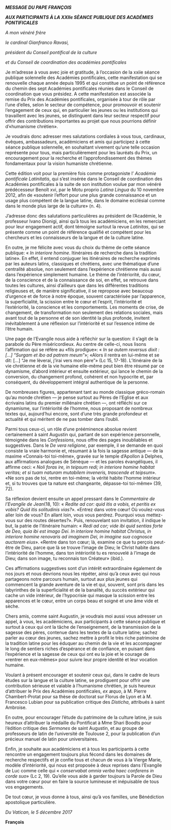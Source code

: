 ***MESSAGE DU PAPE FRANÇOIS***

***AUX PARTICIPANTS À LA XXIIe SÈANCE PUBLIQUE DES ACADÉMIES PONTIFICALES***

*A mon vénéré frère*

*le cardinal Gianfranco Ravasi,*

*président du Conseil pontifical de la culture*

*et du Conseil de coordination des académies pontificales*

Je m’adresse à vous avec joie et gratitude, à l’occasion de la xxiie séance publique solennelle des Académies pontificales, cette manifestation qui se renouvelle chaque année depuis 1995 et qui constitue un point de référence du chemin des sept Académies pontificales réunies dans le Conseil de coordination que vous présidez. A cette manifestation est associée la remise du Prix des Académies pontificales, organisée à tour de rôle par l’une d’elles, selon le secteur de compétence, pour promouvoir et soutenir l’engagement de ceux qui, en particulier les jeunes ou les institutions qui travaillent avec les jeunes, se distinguent dans leur secteur respectif pour offrir des contributions importantes au projet que nous pourrions définir d’«humanisme chrétien».

Je voudrais donc adresser mes salutations cordiales à vous tous, cardinaux, évêques, ambassadeurs, académiciens et amis qui participez à cette séance publique solennelle, en souhaitant vivement qu’une telle occasion représente pour tous, mais particulièrement pour les lauréats du Prix, un encouragement pour la recherche et l’approfondissement des thèmes fondamentaux pour la vision humaniste chrétienne.

Cette édition voit pour la première fois comme protagoniste l’ *Académie pontificale Latinitatis*, qui s’est insérée dans le Conseil de coordination des Académies pontificales à la suite de son institution voulue par mon vénéré prédécesseur Benoît xvi, par le Motu proprio *Latina Lingua* du 10 novembre 2012, afin de «soutenir l’effort pour une plus grande connaissance et un usage plus compétent de la langue latine, dans le domaine ecclésial comme dans le monde plus large de la culture» (n. 4).

J’adresse donc des salutations particulières au président de l’Académie, le professeur Ivano Dionigi, ainsi qu’à tous les académiciens, en les remerciant pour leur engagement actif, dont témoigne surtout la revue *Latinitas*, qui se présente comme un point de référence qualifié et compétent pour les chercheurs et les connaisseurs de la langue et de la culture latine.

En outre, je me félicite avec vous du choix du thème de cette séance publique: « *In interiore homine*. Itinéraires de recherche dans la tradition latine». En effet, il entend conjuguer les itinéraires de recherche exprimés par les auteurs latins, classiques et chrétiens, avec une thématique d’une centralité absolue, non seulement dans l’expérience chrétienne mais aussi dans l’expérience simplement humaine. Le thème de l’intériorité, du cœur, de la conscience et de la connaissance de soi, en effet, se retrouve dans toutes les cultures, ainsi d’ailleurs que dans les différentes traditions religieuses et, de manière significative, il se repropose avec beaucoup d’urgence et de force à notre époque, souvent caractérisée par l’apparence, la superficialité, la scission entre le cœur et l’esprit, l’intériorité et l’extériorité, la conscience et les comportements. Les moments de crise, de changement, de transformation non seulement des relations sociales, mais avant tout de la personne et de son identité la plus profonde, invitent inévitablement à une réflexion sur l’intériorité et sur l’essence intime de l’être humain.

Une page de l’Evangile nous aide à réfléchir sur la question: il s’agit de la parabole du Père miséricordieux. Au centre de celle-ci, nous lisons l’affirmation qui se réfère au «fils prodigue»: « *In se autem reversus dixit : \[…\] “Surgam et ibo ad patrem meum”*»; «Alors il rentra en lui-même et se dit: \[…\] “Je me lèverai, j’irai vers mon père”» (Lc 15, 17-18). L’itinéraire de la vie chrétienne et de la vie humaine elle-même peut bien être résumé par ce dynamisme, d’abord intérieur et ensuite extérieur, qui lance le chemin de la conversion, du changement profond, cohérent et non hypocrite et, par conséquent, du développement intégral authentique de la personne.

De nombreuses figures, appartenant tant au monde classique gréco-romain qu’au monde chrétien — je pense surtout au Pères de l’Eglise et aux écrivains latins du premier millénaire chrétien —, ont réfléchi sur ce dynamisme, sur l’intériorité de l’homme, nous proposant de nombreux textes qui, aujourd’hui encore, sont d’une très grande profondeur et actualité et qui méritent de ne pas tomber dans l’oubli.

Parmi tous ceux-ci, un rôle d’une prééminence absolue revient certainement à saint Augustin qui, partant de son expérience personnelle, témoignée dans les *Confessions*, nous offre des pages inoubliables et suggestives. Dans le *De vera religione*, par exemple, il se demande en quoi consiste la vraie harmonie et, résumant à la fois la sagesse antique — de la maxime «Connais-toi toi-même», gravée sur le temple d’Apollon à Delphes, aux affirmations analogues de Sénèque — et les paroles évangéliques, il affirme ceci: « *Noli foras ire, in teipsum redi; in interiore homine habitat veritas; et si tuam naturam mutabilem inveneris, trascende et teipsum*». «Ne sors pas de toi, rentre en toi-même; la vérité habite l’homme intérieur et, si tu trouves que ta nature est changeante, dépasse-toi toi-même» (39, 72).

Sa réflexion devient ensuite un appel pressant dans le *Commentaire de l’Evangile de Jean*(18, 10): « *Redite ad cor: quid itis a vobis, et peritis ex vobis? Quid itis solitudinis vias?*». «Entrez dans votre cœur! Où voulez-vous aller loin de vous? En allant loin, vous vous perdrez. Pourquoi vous mettez-vous sur des routes désertes?». Puis, renouvelant son invitation, il indique le but, la patrie de l’itinéraire humain: « *Redi ad cor; vide ibi quid sentias forte de Deo, quia ibi est imago Dei. In interiore homine habitat Christus, in interiore homine renovaris ad imaginem Dei, in imagine sua cognosce auctorem eius*». «Rentre dans ton cœur; là, examine ce que tu perçois peut-être de Dieu, parce que là se trouve l’image de Dieu; le Christ habite dans l’intériorité de l’homme, dans ton intériorité tu es renouvelé à l’image de Dieu; dans son image, tu reconnais ton Créateur» (ibid.).

Ces affirmations suggestives sont d’un intérêt extraordinaire également de nos jours et nous devrions nous les répéter, ainsi qu’à ceux avec qui nous partageons notre parcours humain, surtout aux plus jeunes qui commencent la grande aventure de la vie et qui, souvent, sont pris dans les labyrinthes de la superficialité et de la banalité, du succès extérieur qui cache un vide intérieur, de l’hypocrisie qui masque la scission entre les apparences et le cœur, entre un corps beau et soigné et une âme vide et sèche.

Chers amis, comme saint Augustin, je voudrais moi aussi vous adresser un appel, à vous, les académiciens, aux participants à cette séance publique et surtout à ceux qui ont la tâche de l’enseignement, de la transmission de la sagesse des pères, contenue dans les textes de la culture latine; sachez parler au cœur des jeunes, sachez mettre à profit le très riche patrimoine de la tradition latine pour les éduquer au chemin de la vie et les accompagner le long de sentiers riches d’espérance et de confiance, en puisant dans l’expérience et la sagesse de ceux qui ont eu la joie et le courage de «rentrer en eux-mêmes» pour suivre leur propre identité et leur vocation humaine.

Voulant à présent encourager et soutenir ceux qui, dans le cadre de leurs études sur la langue et la culture latine, se prodiguent pour offrir une contribution sérieuse et valable à l’humanisme chrétien, je suis heureux d’attribuer le Prix des Académies pontificales, *ex æquo*, à M. Pierre Chambert-Protat pour sa thèse de doctorat sur Florus de Lyon et à M. Francesco Lubian pour sa publication critique des *Disticha*, attribués à saint Ambroise.

En outre, pour encourager l’étude du patrimoine de la culture latine, je suis heureux d’attribuer la médaille du Pontificat à Mme Shari Boodts pour l’édition critique des *Sermones* de saint Augustin, et au groupe de professeurs de latin de l’université de Toulouse 2, pour la publication d’un précieux manuel de latin pour universitaires.

Enfin, je souhaite aux académiciens et à tous les participants à cette rencontre un engagement toujours plus fécond dans les domaines de recherche respectifs et je confie tous et chacun de vous à la Vierge Marie, modèle d’intériorité, qui nous est proposée à deux reprises dans l’Evangile de Luc comme celle qui « *conservabat omnia verba haec conferens in corde suo*» (Lc 2, 19). Qu’elle vous aide à garder toujours la Parole de Dieu dans votre cœur pour en faire la source lumineuse et inépuisable de tous vos engagements.

De tout cœur, je vous donne à tous, ainsi qu’à vos familles, une Bénédiction apostolique particulière.

*Du Vatican, le 5 décembre 2017*

**François**